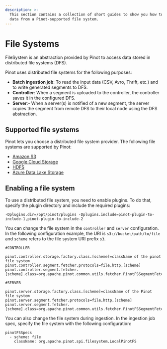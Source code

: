 ```yaml
---
description: >-
  This section contains a collection of short guides to show you how to import
  data from a Pinot-supported file system.
---
```


# File Systems

FileSystem is an abstraction provided by Pinot to access data stored in distributed file systems (DFS).

Pinot uses distributed file systems for the following purposes:

* **Batch ingestion job**: To read the input data (CSV, Avro, Thrift, etc.) and to write generated segments to DFS.
* **Controller**: When a segment is uploaded to the controller, the controller saves it in the configured DFS.
* **Server**:- When a server(s) is notified of a new segment, the server copies the segment from remote DFS to their local node using the DFS abstraction.

## Supported file systems

Pinot lets you choose a distributed file system provider. The following file systems are supported by Pinot:

* [Amazon S3](amazon-s3.md)
* [Google Cloud Storage](import-from-gcp.md)
* [HDFS](import-from-hdfs.md)
* [Azure Data Lake Storage](import-from-adls-azure.md)

## Enabling a file system

To use a distributed file system, you need to enable plugins. To do that, specify the plugin directory and include the required plugins:

```
-Dplugins.dir=/opt/pinot/plugins -Dplugins.include=pinot-plugin-to-include-1,pinot-plugin-to-include-2
```

You can change the file system in the `controller` and `server` configuration. In the following configuration example, the URI is `s3://bucket/path/to/file` and `scheme` refers to the file system URI prefix `s3`.

```
#CONTROLLER

pinot.controller.storage.factory.class.[scheme]=className of the pinot file system
pinot.controller.segment.fetcher.protocols=file,http,[scheme]
pinot.controller.segment.fetcher.[scheme].class=org.apache.pinot.common.utils.fetcher.PinotFSSegmentFetcher
```

```
#SERVER

pinot.server.storage.factory.class.[scheme]=className of the Pinot file system
pinot.server.segment.fetcher.protocols=file,http,[scheme]
pinot.server.segment.fetcher.[scheme].class=org.apache.pinot.common.utils.fetcher.PinotFSSegmentFetcher
```

You can also change the file system during ingestion. In the ingestion job spec, specify the file system with the following configuration:

```
pinotFSSpecs
  - scheme: file
    className: org.apache.pinot.spi.filesystem.LocalPinotFS
```
